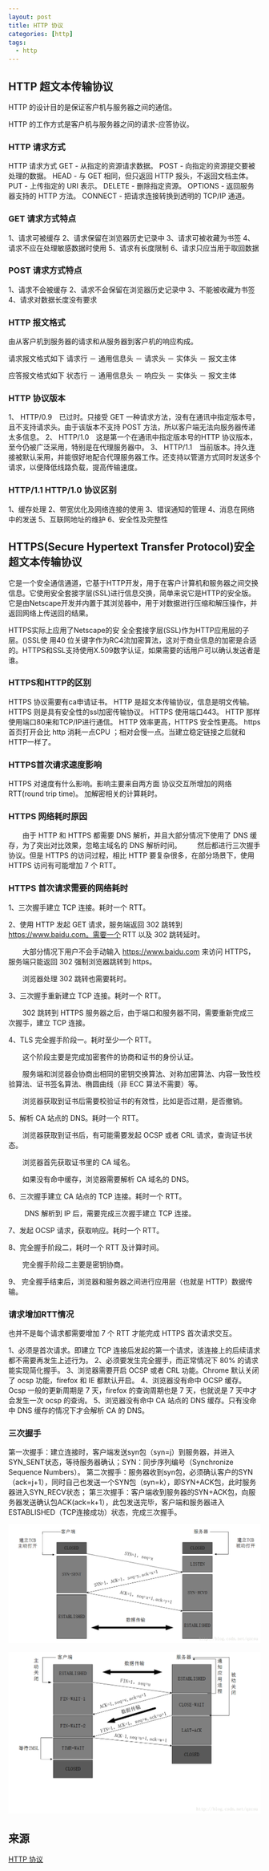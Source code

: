 ```yaml
---
layout: post
title: HTTP 协议
categories: [http]
tags:
  - http
---
```



## HTTP 超文本传输协议

HTTP 的设计目的是保证客户机与服务器之间的通信。

HTTP 的工作方式是客户机与服务器之间的请求-应答协议。

### HTTP 请求方式

HTTP 请求方式
GET - 从指定的资源请求数据。
POST - 向指定的资源提交要被处理的数据。
HEAD - 与 GET 相同，但只返回 HTTP 报头，不返回文档主体。
PUT - 上传指定的 URI 表示。
DELETE - 删除指定资源。
OPTIONS - 返回服务器支持的 HTTP 方法。
CONNECT - 把请求连接转换到透明的 TCP/IP 通道。







### GET 请求方式特点

1、请求可被缓存
2、请求保留在浏览器历史记录中
3、请求可被收藏为书签
4、请求不应在处理敏感数据时使用
5、请求有长度限制
6、请求只应当用于取回数据

### POST 请求方式特点

1、请求不会被缓存
2、请求不会保留在浏览器历史记录中
3、不能被收藏为书签
4、请求对数据长度没有要求

### HTTP 报文格式

由从客户机到服务器的请求和从服务器到客户机的响应构成。

请求报文格式如下
请求行 － 通用信息头 － 请求头 － 实体头 － 报文主体

应答报文格式如下
状态行 － 通用信息头 － 响应头 － 实体头 － 报文主体
### HTTP 协议版本

1、 HTTP/0.9　已过时。只接受 GET 一种请求方法，没有在通讯中指定版本号，且不支持请求头。由于该版本不支持 POST 方法，所以客户端无法向服务器传递太多信息。
2、 HTTP/1.0　这是第一个在通讯中指定版本号的HTTP 协议版本，至今仍被广泛采用，特别是在代理服务器中。
3、 HTTP/1.1　当前版本。持久连接被默认采用，并能很好地配合代理服务器工作。还支持以管道方式同时发送多个请求，以便降低线路负载，提高传输速度。

### HTTP/1.1   HTTP/1.0 协议区别

1、缓存处理
2、带宽优化及网络连接的使用
3、错误通知的管理
4、消息在网络中的发送
5、互联网地址的维护
6、安全性及完整性

## HTTPS(Secure Hypertext Transfer Protocol)安全超文本传输协议

它是一个安全通信通道，它基于HTTP开发，用于在客户计算机和服务器之间交换信息。它使用安全套接字层(SSL)进行信息交换，简单来说它是HTTP的安全版。 它是由Netscape开发并内置于其浏览器中，用于对数据进行压缩和解压操作，并返回网络上传送回的结果。

HTTPS实际上应用了Netscape的安 全全套接字层(SSL)作为HTTP应用层的子层。()SSL使 用40 位关键字作为RC4流加密算法，这对于商业信息的加密是合适的。HTTPS和SSL支持使用X.509数字认证，如果需要的话用户可以确认发送者是谁。

### HTTPS和HTTP的区别

HTTPS 协议需要有ca申请证书。
HTTP 是超文本传输协议，信息是明文传输。
HTTPS 则是具有安全性的ssl加密传输协议。
HTTPS 使用端口443。
HTTP 那样使用端口80来和TCP/IP进行通信。
HTTP 效率更高，HTTPS 安全性更高。
https 首页打开会比 http 消耗一点CPU ；相对会慢一点。当建立稳定链接之后就和HTTP一样了。

### HTTPS首次请求速度影响

HTTPS 对速度有什么影响。影响主要来自两方面
协议交互所增加的网络 RTT(round trip time)。
加解密相关的计算耗时。

### HTTPS 网络耗时原因
　　由于 HTTP 和 HTTPS 都需要 DNS 解析，并且大部分情况下使用了 DNS 缓存，为了突出对比效果，忽略主域名的 DNS 解析时间。
　　然后都进行三次握手协议。但是 HTTPS 的访问过程，相比 HTTP 要复杂很多，在部分场景下，使用 HTTPS 访问有可能增加 7 个 RTT。

### HTTPS 首次请求需要的网络耗时

1、三次握手建立 TCP 连接。耗时一个 RTT。

2、使用 HTTP 发起 GET 请求，服务端返回 302 跳转到 https://www.baidu.com。需要一个 RTT 以及 302 跳转延时。

　　大部分情况下用户不会手动输入 https://www.baidu.com 来访问 HTTPS，服务端只能返回 302 强制浏览器跳转到 https。

　　浏览器处理 302 跳转也需要耗时。

3、三次握手重新建立 TCP 连接。耗时一个 RTT。

　　302 跳转到 HTTPS 服务器之后，由于端口和服务器不同，需要重新完成三次握手，建立 TCP 连接。

4、TLS 完全握手阶段一。耗时至少一个 RTT。

　　这个阶段主要是完成加密套件的协商和证书的身份认证。

　　服务端和浏览器会协商出相同的密钥交换算法、对称加密算法、内容一致性校验算法、证书签名算法、椭圆曲线（非 ECC 算法不需要）等。

　　浏览器获取到证书后需要校验证书的有效性，比如是否过期，是否撤销。

5、解析 CA 站点的 DNS。耗时一个 RTT。

　　浏览器获取到证书后，有可能需要发起 OCSP 或者 CRL 请求，查询证书状态。

　　浏览器首先获取证书里的 CA 域名。

　　如果没有命中缓存，浏览器需要解析 CA 域名的 DNS。

6、三次握手建立 CA 站点的 TCP 连接。耗时一个 RTT。

　　 DNS 解析到 IP 后，需要完成三次握手建立 TCP 连接。

7、发起 OCSP 请求，获取响应。耗时一个 RTT。

8、完全握手阶段二，耗时一个 RTT 及计算时间。

　　完全握手阶段二主要是密钥协商。

9、 完全握手结束后，浏览器和服务器之间进行应用层（也就是 HTTP）数据传输。

### 请求增加RTT情况

也并不是每个请求都需要增加 7 个 RTT 才能完成 HTTPS 首次请求交互。

1、必须是首次请求。即建立 TCP 连接后发起的第一个请求，该连接上的后续请求都不需要再发生上述行为。
2、必须要发生完全握手，而正常情况下 80% 的请求能实现简化握手。
3、浏览器需要开启 OCSP 或者 CRL 功能。Chrome 默认关闭了 ocsp 功能，firefox 和 IE 都默认开启。
4、浏览器没有命中 OCSP 缓存。Ocsp 一般的更新周期是 7 天，firefox 的查询周期也是 7 天，也就说是 7 天中才会发生一次 ocsp 的查询。
5、浏览器没有命中 CA 站点的 DNS 缓存。只有没命中 DNS 缓存的情况下才会解析 CA 的 DNS。

### 三次握手

第一次握手：建立连接时，客户端发送syn包（syn=j）到服务器，并进入SYN_SENT状态，等待服务器确认；SYN：同步序列编号（Synchronize Sequence Numbers）。
第二次握手：服务器收到syn包，必须确认客户的SYN（ack=j+1），同时自己也发送一个SYN包（syn=k），即SYN+ACK包，此时服务器进入SYN_RECV状态；
第三次握手：客户端收到服务器的SYN+ACK包，向服务器发送确认包ACK(ack=k+1），此包发送完毕，客户端和服务器进入ESTABLISHED（TCP连接成功）状态，完成三次握手。

![](/assets/images/20170605110405666.png)

![](/assets/images/20170606084851272.png)

## 来源
[HTTP 协议](https://www.cnblogs.com/sharesdk/p/9361653.html)
